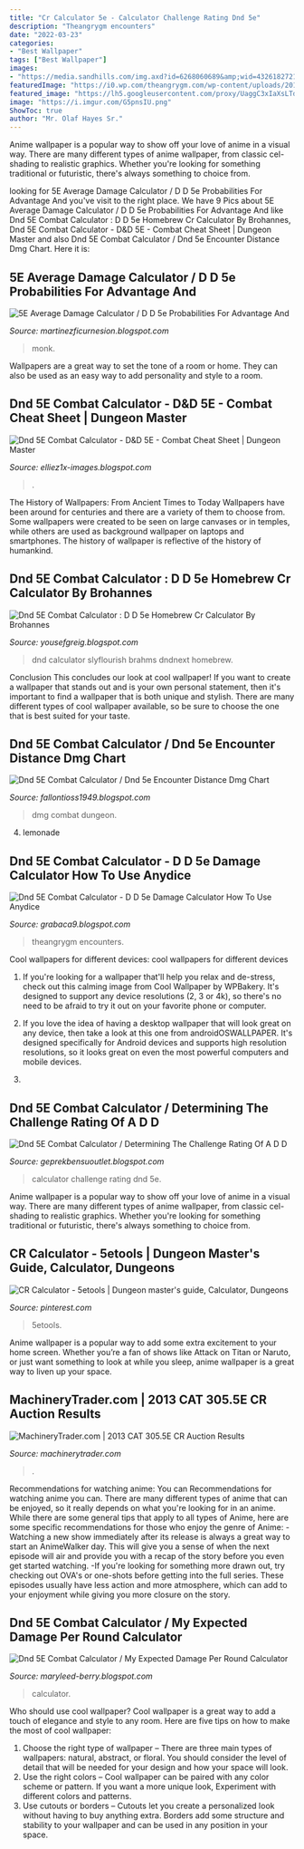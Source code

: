 ```yaml
---
title: "Cr Calculator 5e - Calculator Challenge Rating Dnd 5e"
description: "Theangrygm encounters"
date: "2022-03-23"
categories:
- "Best Wallpaper"
tags: ["Best Wallpaper"]
images:
- "https://media.sandhills.com/img.axd?id=6268060689&amp;wid=4326182721&amp;rwl=False&amp;p=&amp;ext=&amp;w=0&amp;h=0&amp;t=&amp;lp=MAT&amp;c=True&amp;wt=False&amp;sz=Max&amp;rt=0&amp;checksum=i8ChNYPiukLdZqO6JAd%2fcZyRLlFRtDI9ivd7zj6bEAg%3d"
featuredImage: "https://i0.wp.com/theangrygm.com/wp-content/uploads/2019/10/MonsterStatsByTier.png?ssl=1"
featured_image: "https://lh5.googleusercontent.com/proxy/UaggC3xIaXsLTdnL1WDg6JQ80WNpZp3PFPgKQP8kxwYfrpigliUGeDtXBjw7cw1r2PXydbMUee9ZbLC-qJ4n2qcr2lz2af6tvDTqELE76RLJwl1lf4tWPw=w1200-h630-p-k-no-nu"
image: "https://i.imgur.com/G5pnsIU.png"
ShowToc: true
author: "Mr. Olaf Hayes Sr."
---
```



Anime wallpaper is a popular way to show off your love of anime in a visual way. There are many different types of anime wallpaper, from classic cel-shading to realistic graphics. Whether you're looking for something traditional or futuristic, there's always something to choice from.

	

		
looking for 5E Average Damage Calculator / D D 5e Probabilities For Advantage And you've visit to the right place. We have 9 Pics about 5E Average Damage Calculator / D D 5e Probabilities For Advantage And like Dnd 5E Combat Calculator : D D 5e Homebrew Cr Calculator By Brohannes, Dnd 5E Combat Calculator - D&amp;D 5E - Combat Cheat Sheet | Dungeon Master and also Dnd 5E Combat Calculator / Dnd 5e Encounter Distance Dmg Chart. Here it is:
		
    
## 5E Average Damage Calculator / D D 5e Probabilities For Advantage And

<img loading=lazy src="https://i.imgur.com/G5pnsIU.png" onerror="this.onerror=null;this.src='https://tse1.mm.bing.net/th?id=OIP.WsYKNL3ijhbSX_UT5ai4TgHaFk&amp;pid=15.1';" alt="5E Average Damage Calculator / D D 5e Probabilities For Advantage And">

_Source: martinezficurnesion.blogspot.com_

>monk. 

	

Wallpapers are a great way to set the tone of a room or home. They can also be used as an easy way to add personality and style to a room.

    
## Dnd 5E Combat Calculator - D&amp;D 5E - Combat Cheat Sheet | Dungeon Master

<img loading=lazy src="https://lh5.googleusercontent.com/proxy/UaggC3xIaXsLTdnL1WDg6JQ80WNpZp3PFPgKQP8kxwYfrpigliUGeDtXBjw7cw1r2PXydbMUee9ZbLC-qJ4n2qcr2lz2af6tvDTqELE76RLJwl1lf4tWPw=w1200-h630-p-k-no-nu" onerror="this.onerror=null;this.src='https://tse2.mm.bing.net/th?id=OIP.v3bRIMPlu0jiW6AKYX4T2wHaGo&amp;pid=15.1';" alt="Dnd 5E Combat Calculator - D&amp;D 5E - Combat Cheat Sheet | Dungeon Master">

_Source: elliez1x-images.blogspot.com_

>. 

	

The History of Wallpapers: From Ancient Times to Today
Wallpapers have been around for centuries and there are a variety of them to choose from. Some wallpapers were created to be seen on large canvases or in temples, while others are used as background wallpaper on laptops and smartphones. The history of wallpaper is reflective of the history of humankind.

    
## Dnd 5E Combat Calculator : D D 5e Homebrew Cr Calculator By Brohannes

<img loading=lazy src="https://i2.wp.com/slyflourish.com/images/5e_cheat_sheet_in_action.jpg" onerror="this.onerror=null;this.src='https://tse2.mm.bing.net/th?id=OIP.YjY1SeiEP8QKNGh8nUpJFgHaHf&amp;pid=15.1';" alt="Dnd 5E Combat Calculator : D D 5e Homebrew Cr Calculator By Brohannes">

_Source: yousefgreig.blogspot.com_

>dnd calculator slyflourish brahms dndnext homebrew. 

	

Conclusion
This concludes our look at cool wallpaper! If you want to create a wallpaper that stands out and is your own personal statement, then it's important to find a wallpaper that is both unique and stylish. There are many different types of cool wallpaper available, so be sure to choose the one that is best suited for your taste.

    
## Dnd 5E Combat Calculator / Dnd 5e Encounter Distance Dmg Chart

<img loading=lazy src="https://external-preview.redd.it/Gryxxr0ZOSlD_IZ7pgoxSnCdO5srNoE6oZAtf6fhfv4.png?auto=webp&amp;s=5eefce738fe143a4bc0addf433fc4a93bbeb20c8" onerror="this.onerror=null;this.src='https://tse4.mm.bing.net/th?id=OIP.sGIOp9N8zBd06mDJ_D_9zwAAAA&amp;pid=15.1';" alt="Dnd 5E Combat Calculator / Dnd 5e Encounter Distance Dmg Chart">

_Source: fallontioss1949.blogspot.com_

>dmg combat dungeon. 

	

4. lemonade 

    
## Dnd 5E Combat Calculator - D D 5e Damage Calculator How To Use Anydice

<img loading=lazy src="https://i0.wp.com/theangrygm.com/wp-content/uploads/2019/10/MonsterStatsByTier.png?ssl=1" onerror="this.onerror=null;this.src='https://tse4.mm.bing.net/th?id=OIP.JDnHre5xnz9SJ67OHWmd9gHaC-&amp;pid=15.1';" alt="Dnd 5E Combat Calculator - D D 5e Damage Calculator How To Use Anydice">

_Source: grabaca9.blogspot.com_

>theangrygm encounters. 

	

Cool wallpapers for different devices:
cool wallpapers for different devices 

1. If you're looking for a wallpaper that'll help you relax and de-stress, check out this calming image from Cool Wallpaper by WPBakery. It's designed to support any device resolutions (2, 3 or 4k), so there's no need to be afraid to try it out on your favorite phone or computer.

2. If you love the idea of having a desktop wallpaper that will look great on any device, then take a look at this one from androidOSWALLPAPER. It's designed specifically for Android devices and supports high resolution resolutions, so it looks great on even the most powerful computers and mobile devices.

3.

    
## Dnd 5E Combat Calculator / Determining The Challenge Rating Of A D D

<img loading=lazy src="https://i.pinimg.com/originals/c3/f2/99/c3f2998b6c60d0c00cf071b53d9bd361.png" onerror="this.onerror=null;this.src='https://tse2.mm.bing.net/th?id=OIP.QRdU1OCiI5XUzGbCMZj-ngHaG9&amp;pid=15.1';" alt="Dnd 5E Combat Calculator / Determining The Challenge Rating Of A D D">

_Source: geprekbensuoutlet.blogspot.com_

>calculator challenge rating dnd 5e. 

	

Anime wallpaper is a popular way to show off your love of anime in a visual way. There are many different types of anime wallpaper, from classic cel-shading to realistic graphics. Whether you're looking for something traditional or futuristic, there's always something to choice from.

    
## CR Calculator - 5etools | Dungeon Master&#039;s Guide, Calculator, Dungeons

<img loading=lazy src="https://i.pinimg.com/originals/47/2f/6b/472f6b29a38fdfdab373e10975e85d98.png" onerror="this.onerror=null;this.src='https://tse2.mm.bing.net/th?id=OIP.RVEpnxQreNs_9kgH-7TVYAHaHa&amp;pid=15.1';" alt="CR Calculator - 5etools | Dungeon master&#039;s guide, Calculator, Dungeons">

_Source: pinterest.com_

>5etools. 

	

Anime wallpaper is a popular way to add some extra excitement to your home screen. Whether you’re a fan of shows like Attack on Titan or Naruto, or just want something to look at while you sleep, anime wallpaper is a great way to liven up your space.

    
## MachineryTrader.com | 2013 CAT 305.5E CR Auction Results

<img loading=lazy src="https://media.sandhills.com/img.axd?id=6268060689&amp;wid=4326182721&amp;rwl=False&amp;p=&amp;ext=&amp;w=0&amp;h=0&amp;t=&amp;lp=MAT&amp;c=True&amp;wt=False&amp;sz=Max&amp;rt=0&amp;checksum=i8ChNYPiukLdZqO6JAd%2fcZyRLlFRtDI9ivd7zj6bEAg%3d" onerror="this.onerror=null;this.src='https://tse1.mm.bing.net/th?id=OIP.lZategcLA38qEMEJ43dGOwHaJ4&amp;pid=15.1';" alt="MachineryTrader.com | 2013 CAT 305.5E CR Auction Results">

_Source: machinerytrader.com_

>. 

	

Recommendations for watching anime: You can
Recommendations for watching anime you can. There are many different types of anime that can be enjoyed, so it really depends on what you're looking for in an anime. While there are some general tips that apply to all types of Anime, here are some specific recommendations for those who enjoy the genre of Anime: 
-Watching a new show immediately after its release is always a great way to start an AnimeWalker day. This will give you a sense of when the next episode will air and provide you with a recap of the story before you even get started watching. 
-If you're looking for something more drawn out, try checking out OVA's or one-shots before getting into the full series. These episodes usually have less action and more atmosphere, which can add to your enjoyment while giving you more closure on the story.

    
## Dnd 5E Combat Calculator / My Expected Damage Per Round Calculator

<img loading=lazy src="https://lh5.googleusercontent.com/proxy/ApN3ytnlYYN8AV3bHhc2zrRrZl5Z9n1h-_SsrRFi-Ujax94C8qIqr4KuORcFTuuQZe5R3Hb7BNBgPgMjwJjvdJraUS4D6Xj5FZBjoUqehB7eyUVJI3RYeFNesrQHLP2zWdteHwLsqxA=w1200-h630-p-k-no-nu" onerror="this.onerror=null;this.src='https://tse3.mm.bing.net/th?id=OIP.I6QCeYYxcCCEG3sSmsnT1wHaFc&amp;pid=15.1';" alt="Dnd 5E Combat Calculator / My Expected Damage Per Round Calculator">

_Source: maryleed-berry.blogspot.com_

>calculator. 

	

Who should use cool wallpaper?
Cool wallpaper is a great way to add a touch of elegance and style to any room. Here are five tips on how to make the most of cool wallpaper: 
1) Choose the right type of wallpaper – There are three main types of wallpapers: natural, abstract, or floral. You should consider the level of detail that will be needed for your design and how your space will look. 
2) Use the right colors – Cool wallpaper can be paired with any color scheme or pattern. If you want a more unique look, Experiment with different colors and patterns. 
3) Use cutouts or borders – Cutouts let you create a personalized look without having to buy anything extra. Borders add some structure and stability to your wallpaper and can be used in any position in your space.

